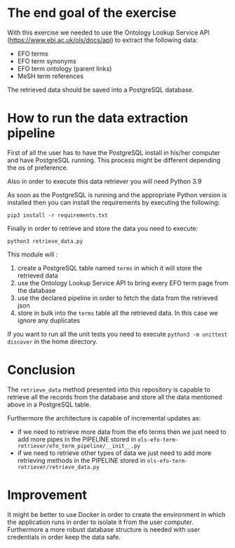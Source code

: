 # The end goal of the exercise

With this exercise we needed to use the Ontology Lookup Service API
(https://www.ebi.ac.uk/ols/docs/api) to extract the following data:

- EFO terms
- EFO term synonyms
- EFO term ontology (parent links)
- MeSH term references

The retrieved data should be saved into a PostgreSQL database.

# How to run the data extraction pipeline

First of all the user has to have the PostgreSQL install in his/her computer and have 
PostgreSQL running. This process might be different depending the os of preference.

Also in order to execute this data retriever you will need Python 3.9

As soon as the PostgreSQL is running and the appropriate Python version is installed
then you can install the requirements by executing the following:

`pip3 install -r requirements.txt`

Finally in order to retrieve and store the data you need to execute:

`python3 retrieve_data.py`

This module will :
   1. create a PostgreSQL table named `terms` in which it will store the retrieved data
   2. use the Ontology Lookup Service API to bring every EFO term page from the database
   3. use the declared pipeline in order to fetch the data from the retrieved json
   4. store in bulk into the `terms` table all the retrieved data. In this case we ignore 
   any duplicates

If you want to run all the unit tests you need to execute `python3 -m unittest discover`
in the home directory.

# Conclusion

The `retrieve_data` method presented into this repository is capable to retrieve all the
records from the database and store all the data mentioned above in a PostgreSQL table.

Furthermore the architecture is capable of incremental updates as:
- if we need to retrieve more data from the efo terms then we just need to add more pipes
in the PIPELINE stored in `ols-efo-term-retriever/efo_term_pipeline/__init__.py`
- if we need to retrieve other types of data we just need to add more retrieving methods
in the PIPELINE stored in  `ols-efo-term-retriever/retrieve_data.py`

# Improvement

It might be better to use Docker in order to create the environment in which the application
runs in order to isolate it from the user computer.
Furthermore a more robust database structure is needed with user credentials in 
order keep the data safe.
